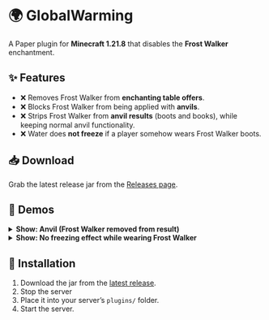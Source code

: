 # 🌍 GlobalWarming

A Paper plugin for **Minecraft 1.21.8** that disables the **Frost Walker** enchantment.

## ✨ Features

- ❌ Removes Frost Walker from **enchanting table offers**.
- ❌ Blocks Frost Walker from being applied with **anvils**.
- ❌ Strips Frost Walker from **anvil results** (boots and books), while keeping normal anvil functionality.
- ❌ Water does **not freeze** if a player somehow wears Frost Walker boots.

## 📥 Download
Grab the latest release jar from the [Releases page](../../releases/latest).

## 🎥 Demos

<details>
  <summary><b>Show: Anvil (Frost Walker removed from result)</b></summary>

  <!-- Replace with your actual GIF path or URL -->
![Anvil demo – Frost Walker stripped](assets/anvil-demo.gif)

*In this clip, the anvil combines/renames normally, but any Frost Walker on the result is removed.*
</details>

<details>
  <summary><b>Show: No freezing effect while wearing Frost Walker</b></summary>

  <!-- Replace with your actual GIF path or URL -->
![No freezing – Frosted ice never forms](assets/no-freeze-demo.gif)

*Even if a player wears Frost Walker boots, water does not freeze into frosted ice.*
</details>

## 🚀 Installation
1. Download the jar from the [latest release](../../releases/latest).
2. Stop the server
3. Place it into your server’s `plugins/` folder.
4. Start the server.
